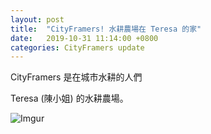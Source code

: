 ```yaml
---
layout: post
title:  "CityFramers! 水耕農場在 Teresa 的家"
date:   2019-10-31 11:14:00 +0800
categories: CityFramers update
---
```


CityFramers 是在城市水耕的人們

Teresa (陳小姐) 的水耕農場。

![Imgur](https://i.imgur.com/efV3aKP.jpg)

